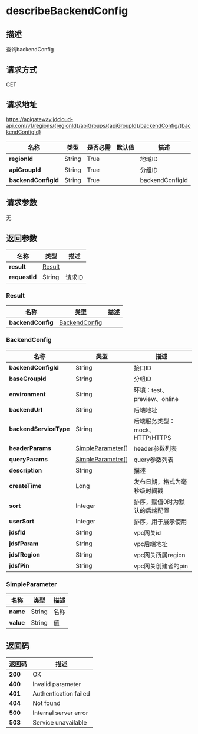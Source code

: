 # describeBackendConfig


## 描述
查询backendConfig

## 请求方式
GET

## 请求地址
https://apigateway.jdcloud-api.com/v1/regions/{regionId}/apiGroups/{apiGroupId}/backendConfig/{backendConfigId}

|名称|类型|是否必需|默认值|描述|
|---|---|---|---|---|
|**regionId**|String|True| |地域ID|
|**apiGroupId**|String|True| |分组ID|
|**backendConfigId**|String|True| |backendConfigId|

## 请求参数
无


## 返回参数
|名称|类型|描述|
|---|---|---|
|**result**|[Result](describebackendconfig#result)| |
|**requestId**|String|请求ID|

### <div id="result">Result</div>
|名称|类型|描述|
|---|---|---|
|**backendConfig**|[BackendConfig](describebackendconfig#backendconfig)| |
### <div id="backendconfig">BackendConfig</div>
|名称|类型|描述|
|---|---|---|
|**backendConfigId**|String|接口ID|
|**baseGroupId**|String|分组ID|
|**environment**|String|环境：test、preview、online|
|**backendUrl**|String|后端地址|
|**backendServiceType**|String|后端服务类型：mock、HTTP/HTTPS|
|**headerParams**|[SimpleParameter[]](describebackendconfig#simpleparameter)|header参数列表|
|**queryParams**|[SimpleParameter[]](describebackendconfig#simpleparameter)|query参数列表|
|**description**|String|描述|
|**createTime**|Long|发布日期，格式为毫秒级时间戳|
|**sort**|Integer|排序，赋值0时为默认的后端配置|
|**userSort**|Integer|排序，用于展示使用|
|**jdsfId**|String|vpc网关id|
|**jdsfParam**|String|vpc后端地址|
|**jdsfRegion**|String|vpc网关所属region|
|**jdsfPin**|String|vpc网关创建者的pin|
### <div id="simpleparameter">SimpleParameter</div>
|名称|类型|描述|
|---|---|---|
|**name**|String|名称|
|**value**|String|值|

## 返回码
|返回码|描述|
|---|---|
|**200**|OK|
|**400**|Invalid parameter|
|**401**|Authentication failed|
|**404**|Not found|
|**500**|Internal server error|
|**503**|Service unavailable|
